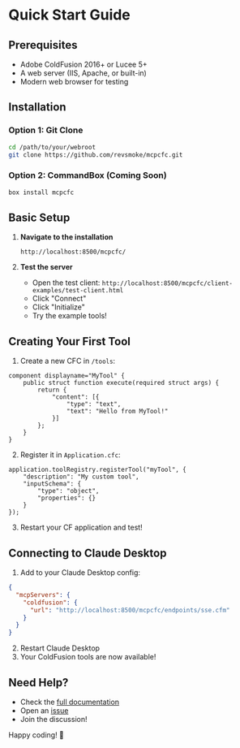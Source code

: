 # Quick Start Guide

## Prerequisites

- Adobe ColdFusion 2016+ or Lucee 5+
- A web server (IIS, Apache, or built-in)
- Modern web browser for testing

## Installation

### Option 1: Git Clone
```bash
cd /path/to/your/webroot
git clone https://github.com/revsmoke/mcpcfc.git
```

### Option 2: CommandBox (Coming Soon)
```bash
box install mcpcfc
```

## Basic Setup

1. **Navigate to the installation**
   ```
   http://localhost:8500/mcpcfc/
   ```

2. **Test the server**
   - Open the test client: `http://localhost:8500/mcpcfc/client-examples/test-client.html`
   - Click "Connect"
   - Click "Initialize"
   - Try the example tools!

## Creating Your First Tool

1. Create a new CFC in `/tools`:
```cfscript
component displayname="MyTool" {
    public struct function execute(required struct args) {
        return {
            "content": [{
                "type": "text",
                "text": "Hello from MyTool!"
            }]
        };
    }
}
```

2. Register it in `Application.cfc`:
```cfscript
application.toolRegistry.registerTool("myTool", {
    "description": "My custom tool",
    "inputSchema": {
        "type": "object",
        "properties": {}
    }
});
```

3. Restart your CF application and test!

## Connecting to Claude Desktop

1. Add to your Claude Desktop config:
```json
{
  "mcpServers": {
    "coldfusion": {
      "url": "http://localhost:8500/mcpcfc/endpoints/sse.cfm"
    }
  }
}
```

2. Restart Claude Desktop
3. Your ColdFusion tools are now available!

## Need Help?

- Check the [full documentation](README.md)
- Open an [issue](https://github.com/revsmoke/mcpcfc/issues)
- Join the discussion!

Happy coding! 🚀